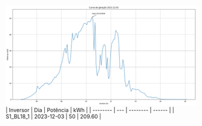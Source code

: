 ![My Image](03_12_2023-S1_BL18_1.png)
| Inversor | Dia | Potência | kWh    |
| -------- | --- | -------- | ------ |
| S1_BL18_1       | 2023-12-03  | 50       | 209.60 |